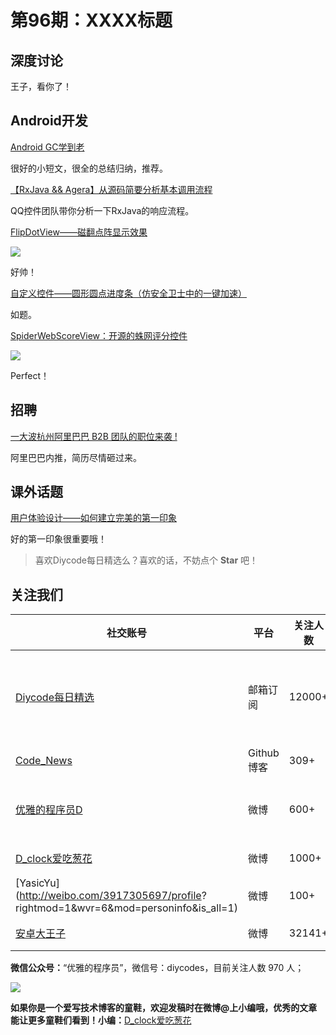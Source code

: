 # 第96期：XXXX标题

## 深度讨论

[]()

王子，看你了！

## Android开发

[Android GC学到老](http://www.jianshu.com/p/d90283ab9a3b)

很好的小短文，很全的总结归纳，推荐。

[【RxJava && Agera】从源码简要分析基本调用流程](http://mp.weixin.qq.com/s?__biz=MzI1MTA1MzM2Nw==&mid=2649796857&idx=1&sn=ed8325aeddac7fd2bd81a0717c010e98&scene=1&srcid=0817o3Xzkx4ILR6FKaR1M9LX#rd)

QQ控件团队带你分析一下RxJava的响应流程。

[FlipDotView——磁翻点阵显示效果](http://www.jianshu.com/p/4fcbb593f427)

![](http://upload-images.jianshu.io/upload_images/2919829-1b18538f6bd4f04a.gif?imageMogr2/auto-orient/strip)

好帅！

[自定义控件——圆形圆点进度条（仿安全卫士中的一键加速）](http://blog.csdn.net/a10615/article/details/52658927)

如题。

[SpiderWebScoreView：开源的蛛网评分控件](https://github.com/xiaopansky/SpiderWebScoreView)

![](https://github.com/xiaopansky/SpiderWebScoreView/raw/master/docs/sample.png)

Perfect！

## 招聘

[一大波杭州阿里巴巴 B2B 团队的职位来袭 !](http://www.diycode.cc/topics/349)

阿里巴巴内推，简历尽情砸过来。

## 课外话题

[用户体验设计——如何建立完美的第一印象](http://www.jianshu.com/p/342f420f4cdf)

好的第一印象很重要哦！

> 喜欢Diycode每日精选么？喜欢的话，不妨点个 **Star** 吧！

## 关注我们

| 社交账号  |  平台  | 关注人数 | 说明 |
| -------- | -------- | -------- | -------- |
| [Diycode每日精选](http://list.qq.com/cgi-bin/qf_invite?id=d469993d2c888e971c0fbb2309c4d84256968386b126b967)|   邮箱订阅  | 12000+ | 每日分享一次Android、iOS、Swfit技术干货  |
| [Code_News](https://github.com/DiyCodes/code_news) |    Github博客  |309+ | 每日邮件推送列表  |
| [优雅的程序员D](http://weibo.com/u/5891258264) |   微博  | 600+ | 官方微博，每日分享开源信息  |
| [D_clock爱吃葱花](http://weibo.com/u/2480694892)  |   微博  | 1000+ | 日报发起人  |
|[YasicYu](http://weibo.com/3917305697/profile? rightmod=1&wvr=6&mod=personinfo&is_all=1)  |   微博  | 100+ | 日报发起人  |
|[安卓大王子](http://weibo.com/apkbus/)   |   微博  | 32141+ | 日报发起人  |



**微信公众号：**“优雅的程序员”，微信号：diycodes，目前关注人数 970 人；

![](http://upload-images.jianshu.io/upload_images/1846413-b42abfa70f909099.jpg?imageMogr2/auto-orient/strip%7CimageView2/2/w/1240)

**如果你是一个爱写技术博客的童鞋，欢迎发稿时在微博@上小编哦，优秀的文章能让更多童鞋们看到！小编：**[D_clock爱吃葱花](http://weibo.com/2480694892/profile?rightmod=1&wvr=6&mod=personinfo&is_all=1)